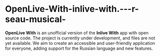# OpenLive-With-inlive-with.---r-seau-musical-
**OpenLive With** is an unofficial version of the **Inlive With** app with open source code. The project is currently under development, and files are not yet available. We aim to create an accessible and user-friendly application for everyone, adding support for the Russian language and new features.
